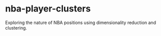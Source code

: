 # nba-player-clusters
Exploring the nature of NBA positions using dimensionality reduction and clustering.
